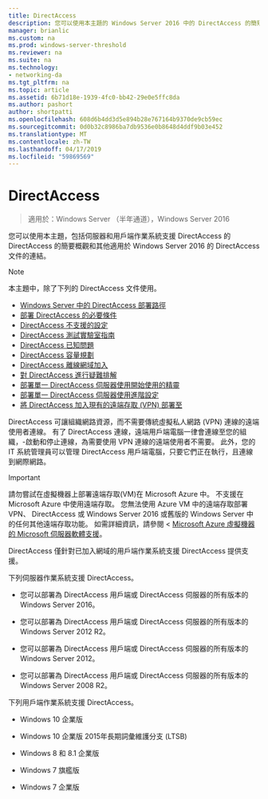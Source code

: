 ```yaml
---
title: DirectAccess
description: 您可以使用本主題的 Windows Server 2016 中的 DirectAccess 的簡短概觀。
manager: brianlic
ms.custom: na
ms.prod: windows-server-threshold
ms.reviewer: na
ms.suite: na
ms.technology:
- networking-da
ms.tgt_pltfrm: na
ms.topic: article
ms.assetid: 6b71d18e-1939-4fc0-bb42-29e0e5ffc8da
ms.author: pashort
author: shortpatti
ms.openlocfilehash: 608d6b4dd3d5e894b28e767164b9370de9cb59ec
ms.sourcegitcommit: 0d0b32c8986ba7db9536e0b8648d4ddf9b03e452
ms.translationtype: MT
ms.contentlocale: zh-TW
ms.lasthandoff: 04/17/2019
ms.locfileid: "59869569"
---
```

# <a name="directaccess"></a>DirectAccess

>適用於：Windows Server （半年通道），Windows Server 2016

您可以使用本主題，包括伺服器和用戶端作業系統支援 DirectAccess 的 DirectAccess 的簡要概觀和其他適用於 Windows Server 2016 的 DirectAccess 文件的連結。  
  
> [!NOTE]  
> 本主題中，除了下列的 DirectAccess 文件使用。  
>   
> -   [Windows Server 中的 DirectAccess 部署路徑](DirectAccess-Deployment-Paths-in-Windows-Server.md)  
> -   [部署 DirectAccess 的必要條件](Prerequisites-for-Deploying-DirectAccess.md)  
> -   [DirectAccess 不支援的設定](DirectAccess-Unsupported-Configurations.md)  
> -   [DirectAccess 測試實驗室指南](DirectAccess-Test-Lab-Guides.md)  
> -   [DirectAccess 已知問題](DirectAccess-Known-Issues.md)  
> -   [DirectAccess 容量規劃](DirectAccess-Capacity-Planning.md) 
> -   [DirectAccess 離線網域加入](DirectAccess-Offline-Domain-Join.md)  
> -   [對 DirectAccess 進行疑難排解](Troubleshooting-DirectAccess.md)  
> -   [部署單一 DirectAccess 伺服器使用開始使用的精靈](single-server-wizard/Deploy-a-Single-DirectAccess-Server-Using-the-Getting-Started-Wizard.md)  
> -   [部署單一 DirectAccess 伺服器使用進階設定](single-server-advanced/Deploy-a-Single-DirectAccess-Server-with-Advanced-Settings.md)  
> -   [將 DirectAccess 加入現有的遠端存取 (VPN) 部署至](add-to-existing-vpn/Add-DirectAccess-to-an-Existing-Remote-Access-VPN-Deployment.md)  
  
DirectAccess 可讓組織網路資源，而不需要傳統虛擬私人網路 (VPN) 連線的遠端使用者連線。 有了 DirectAccess 連線，遠端用戶端電腦一律會連線至您的組織，-啟動和停止連線，為需要使用 VPN 連線的遠端使用者不需要。 此外，您的 IT 系統管理員可以管理 DirectAccess 用戶端電腦，只要它們正在執行，且連線到網際網路。

>[!IMPORTANT]
>請勿嘗試在虛擬機器上部署遠端存取\(VM\)在 Microsoft Azure 中。 不支援在 Microsoft Azure 中使用遠端存取。 您無法使用 Azure VM 中的遠端存取部署 VPN、 DirectAccess 或 Windows Server 2016 或舊版的 Windows Server 中的任何其他遠端存取功能。 如需詳細資訊，請參閱 < [Microsoft Azure 虛擬機器的 Microsoft 伺服器軟體支援](https://support.microsoft.com/help/2721672/microsoft-server-software-support-for-microsoft-azure-virtual-machines)。
  
DirectAccess 僅針對已加入網域的用戶端作業系統支援 DirectAccess 提供支援。  
  
下列伺服器作業系統支援 DirectAccess。  
  
-   您可以部署為 DirectAccess 用戶端或 DirectAccess 伺服器的所有版本的 Windows Server 2016。  
  
-   您可以部署為 DirectAccess 用戶端或 DirectAccess 伺服器的所有版本的 Windows Server 2012 R2。  
  
-   您可以部署為 DirectAccess 用戶端或 DirectAccess 伺服器的所有版本的 Windows Server 2012。  
  
-   您可以部署為 DirectAccess 用戶端或 DirectAccess 伺服器的所有版本的 Windows Server 2008 R2。  
  
下列用戶端作業系統支援 DirectAccess。  
  
-   Windows 10 企業版  
  
-   Windows 10 企業版 2015年長期詞彙維護分支 (LTSB)  
  
-   Windows 8 和 8.1 企業版  
  
-   Windows 7 旗艦版  
  
-   Windows 7 企業版
